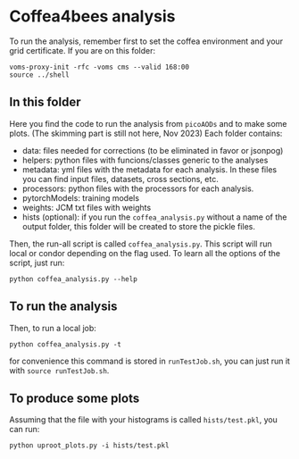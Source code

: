 # Coffea4bees analysis

To run the analysis, remember first to set the coffea environment and your grid certificate. If you are on this folder:
```
voms-proxy-init -rfc -voms cms --valid 168:00
source ../shell
```

## In this folder

Here you find the code to run the analysis from `picoAODs` and to make some plots. (The skimming part is still not here, Nov 2023) 
Each folder contains:
 - data: files needed for corrections (to be eliminated in favor or jsonpog)
 - helpers: python files with funcions/classes generic to the analyses
 - metadata: yml files with the metadata for each analysis. In these files you can find input files, datasets, cross sections, etc. 
 - processors: python files with the processors for each analysis.
 - pytorchModels: training models
 - weights: JCM txt files with weights
 - hists (optional): if you run the `coffea_analysis.py` without a name of the output folder, this folder will be created to store the pickle files.

Then, the run-all script is called `coffea_analysis.py`. This script will run local or condor depending on the flag used. To learn all the options of the script, just run:
```
python coffea_analysis.py --help
```

## To run the analysis

Then, to run a local job:
```
python coffea_analysis.py -t     
```
for convenience this command is stored in `runTestJob.sh`, you can just run it with `source runTestJob.sh`.


## To produce some plots

Assuming that the file with your histograms is called `hists/test.pkl`, you can run:
```
python uproot_plots.py -i hists/test.pkl
```
